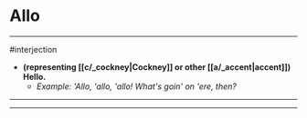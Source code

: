 # Allo
---
#interjection
- **(representing [[c/_cockney|Cockney]] or other [[a/_accent|accent]]) Hello.**
	- _Example: 'Allo, 'allo, 'allo! What's goin' on 'ere, then?_
---
---
